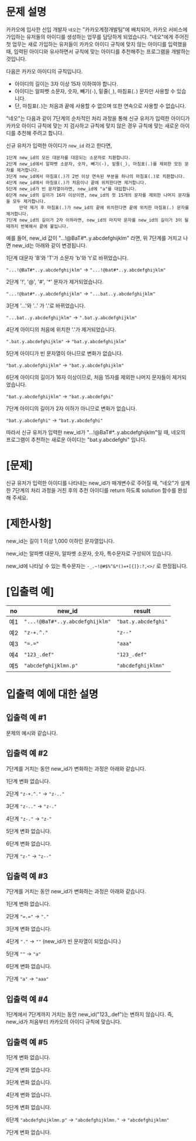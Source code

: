 # 문제 설명
카카오에 입사한 신입 개발자 ```네오```는 "카카오계정개발팀"에 배치되어, 카카오 서비스에 가입하는 유저들의 아이디를 생성하는 업무를 담당하게 되었습니다. "네오"에게 주어진 첫 업무는 새로 가입하는 유저들이 카카오 아이디 규칙에 맞지 않는 아이디를 입력했을 때, 입력된 아이디와 유사하면서 규칙에 맞는 아이디를 추천해주는 프로그램을 개발하는 것입니다.

다음은 카카오 아이디의 규칙입니다.

- 아이디의 길이는 3자 이상 15자 이하여야 합니다.
- 아이디는 알파벳 소문자, 숫자, 빼기(```-```), 밑줄(```_```), 마침표(```.```) 문자만 사용할 수 있습니다.
- 단, 마침표(```.```)는 처음과 끝에 사용할 수 없으며 또한 연속으로 사용할 수 없습니다.

"네오"는 다음과 같이 7단계의 순차적인 처리 과정을 통해 신규 유저가 입력한 아이디가 카카오 아이디 규칙에 맞는 지 검사하고 규칙에 맞지 않은 경우 규칙에 맞는 새로운 아이디를 추천해 주려고 합니다.

신규 유저가 입력한 아이디가 ```new_id``` 라고 한다면,

```
1단계 new_id의 모든 대문자를 대응되는 소문자로 치환합니다.
2단계 new_id에서 알파벳 소문자, 숫자, 빼기(-), 밑줄(_), 마침표(.)를 제외한 모든 문자를 제거합니다.
3단계 new_id에서 마침표(.)가 2번 이상 연속된 부분을 하나의 마침표(.)로 치환합니다.
4단계 new_id에서 마침표(.)가 처음이나 끝에 위치한다면 제거합니다.
5단계 new_id가 빈 문자열이라면, new_id에 "a"를 대입합니다.
6단계 new_id의 길이가 16자 이상이면, new_id의 첫 15개의 문자를 제외한 나머지 문자들을 모두 제거합니다.
     만약 제거 후 마침표(.)가 new_id의 끝에 위치한다면 끝에 위치한 마침표(.) 문자를 제거합니다.
7단계 new_id의 길이가 2자 이하라면, new_id의 마지막 문자를 new_id의 길이가 3이 될 때까지 반복해서 끝에 붙입니다.
```

예를 들어, new_id 값이 "...!@BaT#*..y.abcdefghijklm" 라면, 위 7단계를 거치고 나면 new_id는 아래와 같이 변경됩니다.

1단계 대문자 'B'와 'T'가 소문자 'b'와 't'로 바뀌었습니다.

```"...!@BaT#*..y.abcdefghijklm"``` → ```"...!@bat#*..y.abcdefghijklm"```

2단계 '!', '@', '#', '*' 문자가 제거되었습니다.

```"...!@bat#*..y.abcdefghijklm"``` → ```"...bat..y.abcdefghijklm"```

3단계 '...'와 '..' 가 '.'로 바뀌었습니다.

```"...bat..y.abcdefghijklm"``` → ```".bat.y.abcdefghijklm"```

4단계 아이디의 처음에 위치한 '.'가 제거되었습니다.

```".bat.y.abcdefghijklm"``` → ```"bat.y.abcdefghijklm"```

5단계 아이디가 빈 문자열이 아니므로 변화가 없습니다.

```"bat.y.abcdefghijklm"``` → ```"bat.y.abcdefghijklm"```

6단계 아이디의 길이가 16자 이상이므로, 처음 15자를 제외한 나머지 문자들이 제거되었습니다.

```"bat.y.abcdefghijklm"``` → ```"bat.y.abcdefghi"```

7단계 아이디의 길이가 2자 이하가 아니므로 변화가 없습니다.

```"bat.y.abcdefghi"``` → ```"bat.y.abcdefghi"```

따라서 신규 유저가 입력한 new_id가 "...!@BaT#*..y.abcdefghijklm"일 때, 네오의 프로그램이 추천하는 새로운 아이디는 "bat.y.abcdefghi" 입니다.

# [문제]
신규 유저가 입력한 아이디를 나타내는 new_id가 매개변수로 주어질 때, "네오"가 설계한 7단계의 처리 과정을 거친 후의 추천 아이디를 return 하도록 solution 함수를 완성해 주세요.

# [제한사항]
new_id는 길이 1 이상 1,000 이하인 문자열입니다.

new_id는 알파벳 대문자, 알파벳 소문자, 숫자, 특수문자로 구성되어 있습니다.

new_id에 나타날 수 있는 특수문자는 ```-_.~!@#$%^&*()=+[{]}:?,<>/``` 로 한정됩니다.

# [입출력 예]
|no|new_id|result|
|---|---|---|
|예1|```"...!@BaT#*..y.abcdefghijklm"```|```"bat.y.abcdefghi"```|
|예2|```"z-+.^."```|```"z--"```|
|예3|```"=.="```|```"aaa"```|
|예4|```"123_.def"```|```"123_.def"```|
|예5|```"abcdefghijklmn.p"```|```"abcdefghijklmn"```|

# 입출력 예에 대한 설명
## 입출력 예 #1
문제의 예시와 같습니다.

## 입출력 예 #2
7단계를 거치는 동안 new_id가 변화하는 과정은 아래와 같습니다.

1단계 변화 없습니다.

2단계 ```"z-+.^."``` → ```"z-.."```

3단계 ```"z-.."``` → ```"z-."```

4단계 ```"z-."``` → ```"z-"```

5단계 변화 없습니다.

6단계 변화 없습니다.

7단계 ```"z-"``` → ```"z--"```

## 입출력 예 #3
7단계를 거치는 동안 new_id가 변화하는 과정은 아래와 같습니다.

1단계 변화 없습니다.

2단계 ```"=.="``` → ```"."```

3단계 변화 없습니다.

4단계 ```"."``` → ```""``` (new_id가 빈 문자열이 되었습니다.)

5단계 ```""``` → ```"a"```

6단계 변화 없습니다.

7단계 ```"a"``` → ```"aaa"```

## 입출력 예 #4
1단계에서 7단계까지 거치는 동안 new_id("123_.def")는 변하지 않습니다. 즉, new_id가 처음부터 카카오의 아이디 규칙에 맞습니다.

## 입출력 예 #5
1단계 변화 없습니다.

2단계 변화 없습니다.

3단계 변화 없습니다.

4단계 변화 없습니다.

5단계 변화 없습니다.

6단계 ```"abcdefghijklmn.p"``` → ```"abcdefghijklmn."``` → ```"abcdefghijklmn"```

7단계 변화 없습니다.
